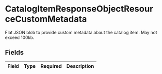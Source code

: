 # CatalogItemResponseObjectResourceCustomMetadata

Flat JSON blob to provide custom metadata about the catalog item. May not exceed 100kb.


## Fields

| Field       | Type        | Required    | Description |
| ----------- | ----------- | ----------- | ----------- |